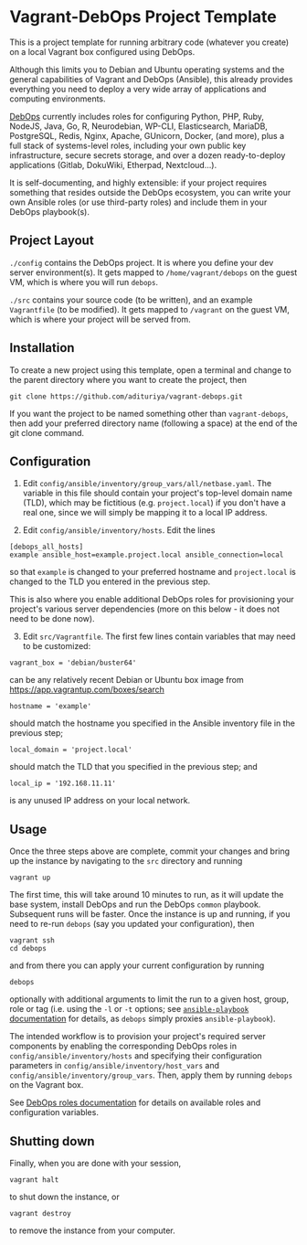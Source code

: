 # Vagrant-DebOps Project Template

This is a project template for running arbitrary code (whatever you create)
on a local Vagrant box configured using DebOps.

Although this limits you to Debian and Ubuntu operating systems
and the general capabilities of Vagrant and DebOps (Ansible),
this already provides everything you need to deploy a very wide array
of applications and computing environments.

[DebOps](https://docs.debops.org/) currently includes roles for configuring
Python, PHP, Ruby, NodeJS, Java, Go, R, Neurodebian, WP-CLI, Elasticsearch, MariaDB,
PostgreSQL, Redis, Nginx, Apache, GUnicorn, Docker, (and more),
plus a full stack of systems-level roles,
including your own public key infrastructure, secure secrets storage, and over a dozen
ready-to-deploy applications (Gitlab, DokuWiki, Etherpad, Nextcloud...).

It is self-documenting, and highly extensible: if your project requires something
that resides outside the DebOps ecosystem,
you can write your own Ansible roles (or use third-party roles)
and include them in your DebOps playbook(s).

## Project Layout

`./config` contains the DebOps project. It is where you
define your dev server environment(s).
It gets mapped to `/home/vagrant/debops` on the guest VM,
which is where you will run `debops`.

`./src` contains your source code (to be written),
and an example `Vagrantfile` (to be modified).
It gets mapped to `/vagrant` on the guest VM,
which is where your project will be served from.

## Installation

To create a new project using this template, open a terminal and change to the parent
directory where you want to create the project, then

```
git clone https://github.com/adituriya/vagrant-debops.git
```

If you want the project to be named something other than `vagrant-debops`,
then add your preferred directory name (following a space)
at the end of the git clone command.

## Configuration

1. Edit `config/ansible/inventory/group_vars/all/netbase.yaml`.
The variable in this file should contain your project's top-level
domain name (TLD), which may be fictitious (e.g. `project.local`)
if you don't have a real one, since we will simply be mapping it
to a local IP address.

2. Edit `config/ansible/inventory/hosts`.
Edit the lines

```
[debops_all_hosts]
example ansible_host=example.project.local ansible_connection=local
```

so that `example` is changed to your preferred hostname
and `project.local` is changed to the TLD you entered in the
previous step.

This is also where you enable additional DebOps roles for
provisioning your project's various server dependencies (more on this
below - it does not need to be done now).

3. Edit `src/Vagrantfile`. The first few lines contain
variables that may need to be customized:

```
vagrant_box = 'debian/buster64'
```

can be any relatively recent Debian or Ubuntu box image from
https://app.vagrantup.com/boxes/search

```
hostname = 'example'
```

should match the hostname you specified in the Ansible inventory
file in the previous step;

```
local_domain = 'project.local'
```

should match the TLD that you specified in the previous step; and

```
local_ip = '192.168.11.11'
```

is any unused IP address on your local network.


## Usage

Once the three steps above are complete, commit your changes and
bring up the instance by navigating to the `src` directory and running

```
vagrant up
```

The first time, this will take around 10 minutes to run,
as it will update the base system, install DebOps and run
the DebOps `common` playbook.
Subsequent runs will be faster. Once the instance is up and running,
if you need to re-run `debops` (say you updated your configuration), then

```
vagrant ssh
cd debops
```

and from there you can apply your current configuration by running

```
debops
```

optionally with additional arguments to limit the run
to a given host, group, role or tag (i.e. using the `-l` or `-t` options;
see [`ansible-playbook` documentation](https://docs.ansible.com/ansible/latest/cli/ansible-playbook.html) for details, as `debops` simply proxies `ansible-playbook`).

The intended workflow is to provision your project's
required server components by enabling the corresponding DebOps roles in
`config/ansible/inventory/hosts` and specifying their
configuration parameters in `config/ansible/inventory/host_vars`
and `config/ansible/inventory/group_vars`. Then, apply them
by running `debops` on the Vagrant box.

See [DebOps roles documentation](https://docs.debops.org/en/master/ansible/roles/index.html)
for details on available roles and configuration variables.

## Shutting down

Finally, when you are done with your session,

```
vagrant halt
```

to shut down the instance, or

```
vagrant destroy
```

to remove the instance from your computer.